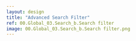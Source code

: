```yaml
---
layout: design
title: "Advanced Search Filter"
ref: 00.Global_03.Search_b.Search filter
image: 00.Global_03.Search_b.Search filter.png
---
```

